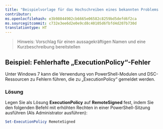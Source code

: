 ```yaml
---
title: "Beispielvorlage für das Hochschreiben eines bekannten Problems oder einer Einschränkung"
contributor: 
ms.openlocfilehash: e3b98044902cb6665e06582c8259bd5defd6f2ca
ms.sourcegitcommit: c732e3ee6d2e0e9cd8c40105d6fbfd4d207b730d
translationtype: HT
---
```

>Hinweis: Vorschlag für einen aussagekräftigen Namen und eine Kurzbeschreibung bereitstellen

## <a name="example-erroneous-executionpolicy-errors"></a>Beispiel: Fehlerhafte „ExecutionPolicy“-Fehler ##
Unter Windows 7 kann die Verwendung von PowerShell-Modulen und DSC-Ressourcen zu Fehlern führen, die zu „ExecutionPolicy“ gemeldet werden.

### <a name="resolution"></a>Lösung

Legen Sie als Lösung **ExecutionPolicy** auf **RemoteSigned** fest, indem Sie den folgenden Befehl mit erhöhten Rechten in einer PowerShell-Sitzung ausführen (Als Administrator ausführen):

```powershell
Set-ExecutionPolicy RemoteSigned
```
